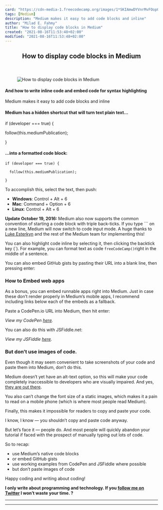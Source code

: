 ```yaml
---
card: "https://cdn-media-1.freecodecamp.org/images/1*SKIAmwDYVnrMvFOopOCwPQ.png"
tags: [Medium]
description: "Medium makes it easy to add code blocks and inline"
author: "Milad E. Fahmy"
title: "How to display code blocks in Medium"
created: "2021-08-16T11:53:48+02:00"
modified: "2021-08-16T11:53:48+02:00"
---
```

<div class="site-wrapper">
<main id="site-main" class="site-main outer">
<div class="inner">
<article class="post-full post tag-medium tag-programming tag-web-development tag-tech tag-technology ">
<header class="post-full-header">
<h1 class="post-full-title">How to display code blocks in Medium</h1>
</header>
<figure class="post-full-image">
<picture>
<source media="(max-width: 700px)" sizes="1px" srcset="data:image/gif;base64,R0lGODlhAQABAIAAAAAAAP///yH5BAEAAAAALAAAAAABAAEAAAIBRAA7 1w">
<source media="(min-width: 701px)" sizes="(max-width: 800px) 400px,
(max-width: 1170px) 700px,
1400px" srcset="https://cdn-media-1.freecodecamp.org/images/1*SKIAmwDYVnrMvFOopOCwPQ.png 300w,
https://cdn-media-1.freecodecamp.org/images/1*SKIAmwDYVnrMvFOopOCwPQ.png 600w,
https://cdn-media-1.freecodecamp.org/images/1*SKIAmwDYVnrMvFOopOCwPQ.png 1000w,
https://cdn-media-1.freecodecamp.org/images/1*SKIAmwDYVnrMvFOopOCwPQ.png 2000w">
<img onerror="this.style.display='none'" src="https://cdn-media-1.freecodecamp.org/images/1*SKIAmwDYVnrMvFOopOCwPQ.png" alt="How to display code blocks in Medium">
</picture>
</figure>
<section class="post-full-content">
<div class="post-content">
<h4 id="and-how-to-write-inline-code-and-embed-code-for-syntax-highlighting">And how to write inline code and embed code for syntax highlighting</h4><p>Medium makes it easy to add code blocks and inline</p><h4 id="medium-has-a-hidden-shortcut-that-will-turn-text-plain-text-">Medium has a hidden shortcut that will turn text plain text…</h4><p>if (developer === true) {</p><p>follow(this.mediumPublication);</p><p>}</p><h4 id="-into-a-formatted-code-block-">…into a formatted code block:</h4><pre><code>if (developer === true) {</code></pre><pre><code>  follow(this.mediumPublication);</code></pre><pre><code>}</code></pre><p>To accomplish this, select the text, then push:</p><ul><li><strong>Windows</strong>: Control + Alt + 6</li><li><strong>Mac</strong>: Command + Option + 6</li><li><strong>Linux</strong>: Control + Alt + 6</li></ul><p><strong>Update October 19, 2016: </strong>Medium also now supports the common convention of starting a code block with triple back-ticks. If you type ``` on a new line, Medium will now switch to code input mode. A huge thanks to <a href="undefined" rel="noopener">Luke Esterkyn</a> and the rest of the Medium team for implementing this!</p><p>You can also highlight code inline by selecting it, then clicking the backtick key (`). For example, you can format text as code <code>freeCodeCamp()</code>right in the middle of a sentence.</p><p>You can also embed GitHub gists by pasting their URL into a blank line, then pressing enter:</p><h3 id="how-to-embed-web-apps">How to Embed web apps</h3><p>As a bonus, you can embed runnable apps right into Medium. Just in case these don’t render properly in Medium’s mobile apps, I recommend including links below each of the embeds as a fallback.</p><p>Paste a CodePen.io URL into Medium, then hit enter:</p><p><em>View my CodePen <a href="http://codepen.io/FreeCodeCamp/pen/NNvBQW" rel="noopener">here</a>.</em></p><p>You can also do this with JSFiddle.net:</p><p><em>View my JSFiddle <a href="https://jsfiddle.net/avegt5e5/3/" rel="noopener">here</a>.</em></p><h3 id="but-don-t-use-images-of-code-">But don’t use images of code.</h3><p>Even though it may seem convenient to take screenshots of your code and paste them into Medium, don’t do this.</p><p>Medium doesn’t yet have an alt-text option, so this will make your code completely inaccessible to developers who are visually impaired. And yes, <a href="https://medium.freecodecamp.com/looking-back-to-what-started-it-all-731ef5424aec#.fae9jgbx6" rel="noopener">they are out there</a>.</p><p>You also can’t change the font size of a static images, which makes it a pain to read on a mobile phone (which is where most people read Medium).</p><p>Finally, this makes it impossible for readers to copy and paste your code.</p><p>I know, I know — you shouldn’t copy and paste code anyway.</p><p>But let’s face it — people do. And most people will quickly abandon your tutorial if faced with the prospect of manually typing out lots of code.</p><p>So to recap:</p><ul><li>use Medium’s native code blocks</li><li>or embed GitHub gists</li><li>use working examples from CodePen and JSFiddle where possible</li><li>but don’t paste images of code</li></ul><p>Happy coding and writing about coding!</p><p><strong>I only write about programming and technology. If you <a href="https://twitter.com/ossia" rel="noopener">follow me on Twitter</a> I won’t waste your time. ?</strong></p>
</div>
<hr>
<hr>
</section>
</article>
</div>
</main>
</div>
<!-- Google Tag Manager (noscript) -->
<!-- End Google Tag Manager (noscript) -->
